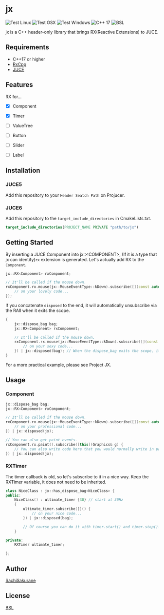 # jx
![Test Linux](https://github.com/SachiSakurane/jx/workflows/Test%20Linux/badge.svg)
![Test OSX](https://github.com/SachiSakurane/jx/workflows/Test%20OSX/badge.svg)
![Test Windows](https://github.com/SachiSakurane/jx/workflows/Test%20Windows/badge.svg)
![C++ 17](https://img.shields.io/badge/C++-17-blue.svg?style=flat&logo=c%2B%2B)
![BSL](http://img.shields.io/:license-BSL-blue.svg)

jx is a C++ header-only library that brings RX(Reactive Extensions) to JUCE.


## Requirements
- C++17 or higher
- [RxCpp](https://github.com/ReactiveX/RxCpp)
- [JUCE](https://github.com/juce-framework/JUCE)

## Features
RX for...

- [x] Component
- [x] Timer
- [ ] ValueTree
- [ ] Button
- [ ] Slider
- [ ] Label


## Installation
### JUCE5
Add this repository to your `Header Seatch Path` on Projucer.

### JUCE6
Add this repository to the `target_include_directories` in CmakeLists.txt.
```cmake
target_include_directories(PROJECT_NAME PRIVATE "path/to/jx")
```

## Getting Started
By inserting a JUCE Component into jx::\<COMPONENT>, (If it is a type that jx can identify)`rx` extension is generated.
Let's actually add RX to the `Component`.
```c++
jx::RX<Component> rxComponent;

// It'll be called if the mouse down.
rxComponent.rx.mouse(jx::MouseEventType::kDown).subscribe([](const auto& enent){
    // on your lovely code...
});
```

If you concatenate `disposed` to the end, it will automatically unsubscribe via the RAII when it exits the scope.
```c++
{
    jx::dispose_bag bag;
    jx::RX<Component> rxComponent;

    // It'll be called if the mouse down.
    rxComponent.rx.mouse(jx::MouseEventType::kDown).subscribe([](const auto& enent){
        // on your sexy code...
    }) | jx::disposed(bag); // When the dispose_bag exits the scope, it unsubscribes.
}
```

For a more practical example, please see Project JX.

## Usage
### Component
```c++
jx::dispose_bag bag;
jx::RX<Component> rxComponent;

// It'll be called if the mouse down.
rxComponent.rx.mouse(jx::MouseEventType::kDown).subscribe([](const auto& enent){
    // on your professional code...
}) | jx::disposed(jx);

// You can also get paint events.
rxComponent.rx.paint().subscribe([this](Graphics& g) {    
    // You can also write code here that you would normally write in paint().
}) | jx::disposed(jx); 
```
### RXTimer
The timer callback is old, so let's subscribe to it in a nice way.
Keep the RXTimer variable, it does not need to be inherited.
```c++
class NiceClass : jx::has_dispose_bag<NiceClass> {
public:
    NiceClass() : ultimate_timer {30} // start at 30Hz
    {
        ultimate_timer.subscribe([]() {
            // on your nice code...
        }) | jx::disposed(bag);

        // Of course you can do it with timer.start() and timer.stop()!
    }

private:
    RXTimer ultimate_timer;

};
```

## Author
[SachiSakurane](https://twitter.com/sakurane_sachi)

## License
[BSL](https://www.boost.org/users/license.html)
